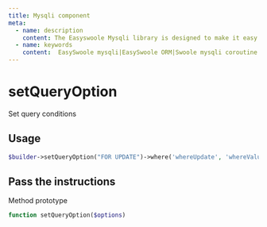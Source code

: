 ```yaml
---
title: Mysqli component
meta:
  - name: description
    content: The Easyswoole Mysqli library is designed to make it easy for users to make a database call in an object-oriented form. And provide basic support for advanced usage such as Orm components.
  - name: keywords
    content:  EasySwoole mysqli|EasySwoole ORM|Swoole mysqli coroutine client|swoole ORM
---
```

# setQueryOption

Set query conditions

## Usage


```php
$builder->setQueryOption("FOR UPDATE")->where('whereUpdate', 'whereValue')->update('updateTable', ['a' => 1], 2);
```

## Pass the instructions

Method prototype
```php
function setQueryOption($options)
```